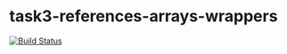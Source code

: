 # task3-references-arrays-wrappers

[![Build Status](https://travis-ci.com/itmo-java-basics-2020/task3-references-arrays-wrappers-Solovejko.svg?branch=master)](https://travis-ci.com/itmo-java-basics-2020/task3-references-arrays-wrappers-Solovejko)
